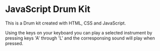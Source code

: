 # JavaScript Drum Kit

This is a Drum kit created with HTML, CSS and JavaScript. 

Using the keys on your keyboard you can play a selected instrument by pressing keys 'A' through 'L' and the corresponsing sound will play when pressed.